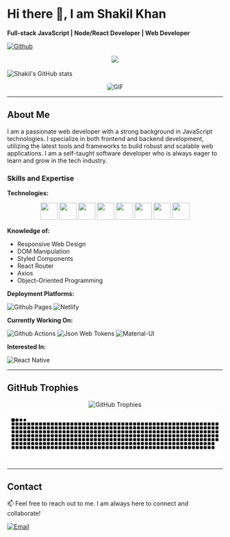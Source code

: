 # Hi there 👋, I am Shakil Khan

**Full-stack JavaScript | Node/React Developer | Web Developer**

[![Github](https://img.shields.io/github/followers/shakilkhan496?label=Follow%20Me&style=social)](https://github.com/shakilkhan496)

<p align="center">
  <img width="60%" src="https://github-readme-streak-stats.herokuapp.com/?user=shakilkhan496&background=0D1117&sideNums=FFFFFF&sideLabels=9A9A9A&currStreakNum=FB8C00&dates=6E6E6E" />
</p>

![Shakil's GitHub stats](https://github-readme-stats.vercel.app/api?username=shakilkhan496&show_icons=true&theme=great-gatsby)

<div align="center">
  <img style="border-radius: 5px;" alt="GIF" width="320px" height="240px" src="https://miro.medium.com/max/875/1*Urc28sbnORGOW5oyohQ06g.gif" />
</div>

---

## About Me

I am a passionate web developer with a strong background in JavaScript technologies. I specialize in both frontend and backend development, utilizing the latest tools and frameworks to build robust and scalable web applications. I am a self-taught software developer who is always eager to learn and grow in the tech industry.

### Skills and Expertise

**Technologies:**

<p align="center">
  <img src="https://github.com/mir-hussain/mir-hussain/blob/main/images/icons/HTML.png" width="40" height="40"/>
  <img src="https://github.com/mir-hussain/mir-hussain/blob/main/images/icons/css.png" width="40" height="40"/>
  <img src="https://github.com/mir-hussain/mir-hussain/blob/main/images/icons/JavaScript.png" width="40" height="40"/>
  <img src="https://github.com/mir-hussain/mir-hussain/blob/main/images/icons/react.png" width="40" height="40"/>
  <img src="https://github.com/mir-hussain/mir-hussain/blob/main/images/icons/tailwind.png" width="40" height="40"/>
  <img src="https://github.com/mir-hussain/mir-hussain/blob/main/images/icons/Bootsrap.png" width="40" height="40"/>
  <img src="https://github.com/mir-hussain/mir-hussain/blob/main/images/icons/node.png" width="40" height="40"/>
  <img src="https://github.com/mir-hussain/mir-hussain/blob/main/images/icons/express.png" width="40" height="40"/>
</p>

**Knowledge of:**

- Responsive Web Design
- DOM Manipulation
- Styled Components
- React Router
- Axios
- Object-Oriented Programming

**Deployment Platforms:**

![Github Pages](https://img.shields.io/badge/-Github%20Pages-000000?style=flat&logo=github-pages)
![Netlify](https://img.shields.io/badge/-Netlify-000000?style=flat&logo=netlify&labelColor=000000)

**Currently Working On:**

![Github Actions](https://img.shields.io/badge/-Github%20Actions-000000?style=flat&logo=github-actions&logoColor=2088FF&labelColor=ffffff)
![Json Web Tokens](https://img.shields.io/badge/-Json%20Web%20Tokens-000000?style=flat&logo=json-web-tokens&logoColor=ffffff&labelColor=000000)
![Material-UI](https://img.shields.io/badge/-Material%20UI-000000?style=flat&logo=Material%20UI&logoColor=ffffff&labelColor=0081CB)

**Interested In:**

![React Native](https://img.shields.io/badge/-React%20Native-000000?style=flat&logo=react&labelColor=000000)

---

## GitHub Trophies

<p align="center">
  <img src="https://github-profile-trophy.vercel.app/?username=shakilkhan496&layout=compact&theme=algolia" alt="GitHub Trophies" />
</p>

<div align="center">
  <img src="https://github.com/1999AZZAR/1999AZZAR/blob/main/resources/img/grid-snake.svg" alt="snake" />
</div>

---

## Contact

📫 Feel free to reach out to me. I am always here to connect and collaborate!

[![Email](https://img.shields.io/badge/Email-shakilkhan@example.com-blue)](mailto:shakilkhan@example.com)
